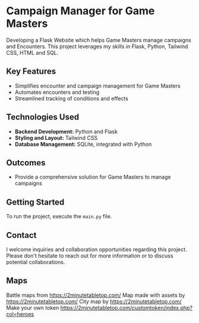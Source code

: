 # Campaign Manager for Game Masters
Developing a Flask Website which helps Game Masters manage campaigns and Encounters. This project leverages my skills in Flask, Python, Tailwind CSS, HTML and SQL.

## Key Features
* Simplifies encounter and campaign management for Game Masters
* Automates encounters and testing
* Streamlined tracking of conditions and effects

## Technologies Used
* **Backend Development:** Python and Flask
* **Styling and Layout:** Tailwind CSS
* **Database Management:** SQLite, integrated with Python

## Outcomes
* Provide a comprehensive solution for Game Masters to manage campaigns

## Getting Started
To run the project, execute the `main.py` file.

## Contact
I welcome inquiries and collaboration opportunities regarding this project. Please don't hesitate to reach out for more information or to discuss potential collaborations.

## Maps
Battle maps from https://2minutetabletop.com/
Map made with assets by https://2minutetabletop.com/
City map by https://2minutetabletop.com/
Make your own token https://2minutetabletop.com/customtoken/index.php?col=heroes